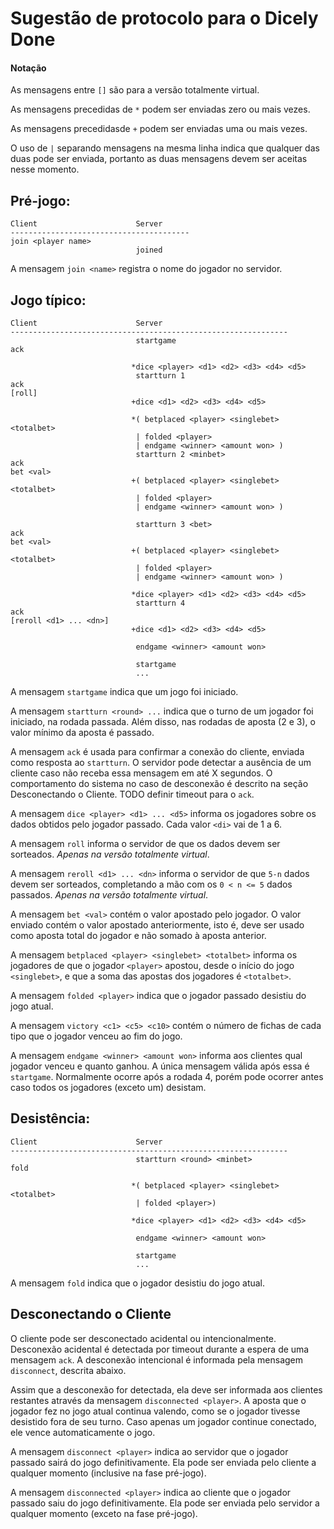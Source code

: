 # Sugestão de protocolo para o Dicely Done

#### Notação

As mensagens entre `[]` são para a versão totalmente virtual.

As mensagens precedidas de `*` podem ser enviadas zero ou mais vezes.

As mensagens precedidasde `+` podem ser enviadas uma ou mais vezes.

O uso de `|` separando mensagens na mesma linha indica que qualquer das duas pode ser enviada, portanto as duas mensagens devem ser aceitas nesse momento.

## Pré-jogo:

    Client                      Server
    ----------------------------------------
    join <player name>
                                joined

A mensagem `join <name>` registra o nome do jogador no servidor.

## Jogo típico:

    Client                      Server
    --------------------------------------------------------------
                                startgame
    ack

                               *dice <player> <d1> <d2> <d3> <d4> <d5>
                                startturn 1
    ack
    [roll]
                               +dice <d1> <d2> <d3> <d4> <d5>

                               *( betplaced <player> <singlebet> <totalbet>
                                | folded <player>
                                | endgame <winner> <amount won> )
                                startturn 2 <minbet>
    ack
    bet <val>
                               +( betplaced <player> <singlebet> <totalbet>
                                | folded <player>
                                | endgame <winner> <amount won> )

                                startturn 3 <bet>
    ack
    bet <val>
                               +( betplaced <player> <singlebet> <totalbet>
                                | folded <player>
                                | endgame <winner> <amount won> )

                               *dice <player> <d1> <d2> <d3> <d4> <d5>
                                startturn 4
    ack
    [reroll <d1> ... <dn>]
                               +dice <d1> <d2> <d3> <d4> <d5>

                                endgame <winner> <amount won>

                                startgame
                                ...

A mensagem `startgame` indica que um jogo foi iniciado.

A mensagem `startturn <round> ...` indica que o turno de um jogador foi iniciado, na rodada passada. Além disso, nas rodadas de aposta (2 e 3), o valor mínimo da aposta é passado.

A mensagem `ack` é usada para confirmar a conexão do cliente, enviada como resposta ao `startturn`. O servidor pode detectar a ausência de um cliente caso não receba essa mensagem em até X segundos. O comportamento do sistema no caso de desconexão é descrito na seção Desconectando o Cliente. TODO definir timeout para o `ack`.

A mensagem `dice <player> <d1> ... <d5>` informa os jogadores sobre os dados obtidos pelo jogador passado. Cada valor `<di>` vai de 1 a 6.

A mensagem `roll` informa o servidor de que os dados devem ser sorteados. _Apenas na versão totalmente virtual_.

A mensagem `reroll <d1> ... <dn>` informa o servidor de que `5-n` dados devem ser sorteados, completando a mão com os `0 < n <= 5` dados passados. _Apenas na versão totalmente virtual_.

A mensagem `bet <val>` contém o valor apostado pelo jogador. O valor enviado contém o valor apostado anteriormente, isto é, deve ser usado como aposta total do jogador e não somado à aposta anterior.

A mensagem `betplaced <player> <singlebet> <totalbet>` informa os jogadores de que o jogador `<player>` apostou, desde o início do jogo `<singlebet>`, e que a soma das apostas dos jogadores é `<totalbet>`.

A mensagem `folded <player>` indica que o jogador passado desistiu do jogo atual.

A mensagem `victory <c1> <c5> <c10>` contém o número de fichas de cada tipo
que o jogador venceu ao fim do jogo.

A mensagem `endgame <winner> <amount won>` informa aos clientes qual jogador venceu e quanto ganhou. A única mensagem válida após essa é `startgame`. Normalmente ocorre após a rodada 4, porém pode ocorrer antes caso todos os jogadores (exceto um) desistam.

## Desistência:

    Client                      Server
    --------------------------------------------------------------
                                startturn <round> <minbet>
    fold

                               *( betplaced <player> <singlebet> <totalbet>
                                | folded <player>)

                               *dice <player> <d1> <d2> <d3> <d4> <d5>

                                endgame <winner> <amount won>

                                startgame
                                ...

A mensagem `fold` indica que o jogador desistiu do jogo atual.

## Desconectando o Cliente

O cliente pode ser desconectado acidental ou intencionalmente. Desconexão acidental é detectada por timeout durante a espera de uma mensagem `ack`. A desconexão intencional é informada pela mensagem `disconnect`, descrita abaixo.

Assim que a desconexão for detectada, ela deve ser informada aos clientes restantes através da mensagem `disconnected <player>`. A aposta que o jogador fez no jogo atual continua valendo, como se o jogador tivesse desistido fora de seu turno. Caso apenas um jogador continue conectado, ele vence automaticamente o jogo.

A mensagem `disconnect <player>` indica ao servidor que o jogador passado sairá do jogo definitivamente. Ela pode ser enviada pelo cliente a qualquer momento (inclusive na fase pré-jogo).

A mensagem `disconnected <player>` indica ao cliente que o jogador passado saiu do jogo definitivamente. Ela pode ser enviada pelo servidor a qualquer momento (exceto na fase pré-jogo).
